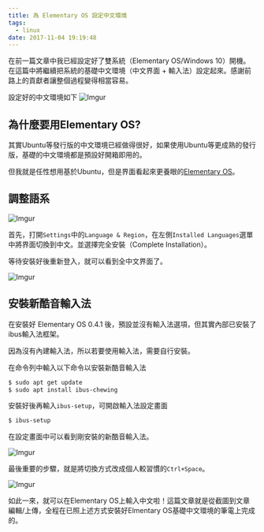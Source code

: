 ```yaml
---
title: 為 Elementary OS 設定中文環境
tags:
  - linux
date: 2017-11-04 19:19:48
---
```


在前一篇文章中我已經設定好了雙系統（Elementary OS/Windows 10）開機。在這篇中將繼續把系統的基礎中文環境（中文界面 + 輸入法）設定起來。感謝前路上的貢獻者讓整個過程變得相當容易。

設定好的中文環境如下
![Imgur](https://i.imgur.com/WjBUcl6m.png)

## 為什麼要用Elementary OS? 

其實Ubuntu等發行版的中文環境已經做得很好，如果使用Ubuntu等更成熟的發行版，基礎的中文環境都是預設好開箱即用的。

但我就是任性想用基於Ubuntu，但是界面看起來更養眼的[Elementary OS](https://elementary.io/zh_TW/)。

## 調整語系

![Imgur](https://i.imgur.com/TZRXNzGm.png)

首先，打開`Settings`中的`Language & Region`，在左側`Installed Languages`選單中將界面切換到中文。並選擇完全安裝（Complete Installation）。

等待安裝好後重新登入，就可以看到全中文界面了。

![Imgur](https://i.imgur.com/jVv0rNEm.png)

## 安裝新酷音輸入法

在安裝好 Elementary OS 0.4.1 後，預設並沒有輸入法選項，但其實內部已安裝了ibus輸入法框架。

因為沒有內建輸入法，所以若要使用輸入法，需要自行安裝。

在命令列中輸入以下命令以安裝新酷音輸入法

```sh
$ sudo apt get update
$ sudo apt install ibus-chewing
```

安裝好後再輸入`ibus-setup`，可開啟輸入法設定畫面

```sh
$ ibus-setup
```

在設定畫面中可以看到剛安裝的新酷音輸入法。

![Imgur](https://i.imgur.com/vhkdfvKm.png)

最後重要的步驟，就是將切換方式改成個人較習慣的`Ctrl+Space`。

![Imgur](https://i.imgur.com/S4TZ1iRm.png)

如此一來，就可以在Elementary OS上輸入中文啦！這篇文章就是從截圖到文章編輯/上傳，全程在已照上述方式安裝好Elmentary OS基礎中文環境的筆電上完成的。
